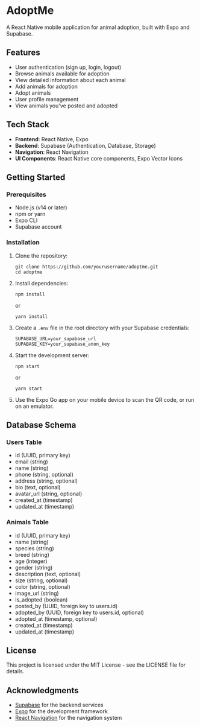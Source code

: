 # AdoptMe

A React Native mobile application for animal adoption, built with Expo and Supabase.

## Features

- User authentication (sign up, login, logout)
- Browse animals available for adoption
- View detailed information about each animal
- Add animals for adoption
- Adopt animals
- User profile management
- View animals you've posted and adopted

## Tech Stack

- **Frontend**: React Native, Expo
- **Backend**: Supabase (Authentication, Database, Storage)
- **Navigation**: React Navigation
- **UI Components**: React Native core components, Expo Vector Icons

## Getting Started

### Prerequisites

- Node.js (v14 or later)
- npm or yarn
- Expo CLI
- Supabase account

### Installation

1. Clone the repository:
   ```
   git clone https://github.com/yourusername/adoptme.git
   cd adoptme
   ```

2. Install dependencies:
   ```
   npm install
   ```
   or
   ```
   yarn install
   ```

3. Create a `.env` file in the root directory with your Supabase credentials:
   ```
   SUPABASE_URL=your_supabase_url
   SUPABASE_KEY=your_supabase_anon_key
   ```

4. Start the development server:
   ```
   npm start
   ```
   or
   ```
   yarn start
   ```

5. Use the Expo Go app on your mobile device to scan the QR code, or run on an emulator.

## Database Schema

### Users Table
- id (UUID, primary key)
- email (string)
- name (string)
- phone (string, optional)
- address (string, optional)
- bio (text, optional)
- avatar_url (string, optional)
- created_at (timestamp)
- updated_at (timestamp)

### Animals Table
- id (UUID, primary key)
- name (string)
- species (string)
- breed (string)
- age (integer)
- gender (string)
- description (text, optional)
- size (string, optional)
- color (string, optional)
- image_url (string)
- is_adopted (boolean)
- posted_by (UUID, foreign key to users.id)
- adopted_by (UUID, foreign key to users.id, optional)
- adopted_at (timestamp, optional)
- created_at (timestamp)
- updated_at (timestamp)

## License

This project is licensed under the MIT License - see the LICENSE file for details.

## Acknowledgments

- [Supabase](https://supabase.io/) for the backend services
- [Expo](https://expo.dev/) for the development framework
- [React Navigation](https://reactnavigation.org/) for the navigation system 